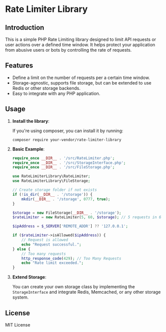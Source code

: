 # Rate Limiter Library

## Introduction

This is a simple PHP Rate Limiting library designed to limit API requests or user actions over a defined time window. It helps protect your application from abusive users or bots by controlling the rate of requests.

## Features

- Define a limit on the number of requests per a certain time window.
- Storage-agnostic, supports file storage, but can be extended to use Redis or other storage backends.
- Easy to integrate with any PHP application.

## Usage

1. **Install the library**:

   If you're using composer, you can install it by running:

   ```
   composer require your-vendor/rate-limiter-library
   ```

2. **Basic Example**:

   ```php
   require_once __DIR__ . '/src/RateLimiter.php';
   require_once __DIR__ . '/src/StorageInterface.php';
   require_once __DIR__ . '/src/FileStorage.php';

   use RateLimiterLibrary\RateLimiter;
   use RateLimiterLibrary\FileStorage;

   // Create storage folder if not exists
   if (!is_dir(__DIR__ . '/storage')) {
       mkdir(__DIR__ . '/storage', 0777, true);
   }

   $storage = new FileStorage(__DIR__ . '/storage');
   $rateLimiter = new RateLimiter(5, 60, $storage); // 5 requests in 60 seconds

   $ipAddress = $_SERVER['REMOTE_ADDR'] ?? '127.0.0.1';

   if ($rateLimiter->isAllowed($ipAddress)) {
       // Request is allowed
       echo "Request successful.";
   } else {
       // Too many requests
       http_response_code(429); // Too Many Requests
       echo "Rate limit exceeded.";
   }
   ```

3. **Extend Storage**:

   You can create your own storage class by implementing the `StorageInterface` and integrate Redis, Memcached, or any other storage system.

## License

MIT License

